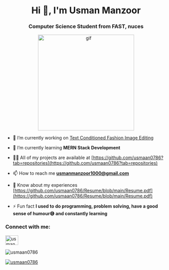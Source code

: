 <h1 align="center">Hi 👋, I'm Usman Manzoor</h1>
<h3 align="center">Computer Science Student from FAST, nuces</h3>

<p align = "center"> <img src = "https://camo.githubusercontent.com/cae12fddd9d6982901d82580bdf321d81fb299141098ca1c2d4891870827bf17/68747470733a2f2f6d69726f2e6d656469756d2e636f6d2f6d61782f313336302f302a37513379765349765f7430696f4a2d5a2e676966" alt = "gif" width = "300px"></p>

- 🔭 I’m currently working on [Text Conditioned Fashion Image Editing](https://github.com/usmaan0786/Text-Conditioned-Fashion-Image-Editing)

- 🌱 I’m currently learning **MERN Stack Development**

- 👨‍💻 All of my projects are available at [https://github.com/usmaan0786?tab=repositories](https://github.com/usmaan0786?tab=repositories)

- 📫 How to reach me **usmanmanzoor1000@gmail.com**

- 📄 Know about my experiences [https://github.com/usmaan0786/Resume/blob/main/Resume.pdf](https://github.com/usmaan0786/Resume/blob/main/Resume.pdf)

- ⚡ Fun fact **I used to do programming, problem solving, have a good sense of humour😅 and constantly learning**

<h3 align="left">Connect with me:</h3>
<p align="left">
<a href="https://linkedin.com/in/usman manzoor" target="blank"><img align="center" src="https://raw.githubusercontent.com/rahuldkjain/github-profile-readme-generator/master/src/images/icons/Social/linked-in-alt.svg" alt="usman manzoor" height="30" width="40" /></a>
</p>

<p><img align="center" src="https://github-readme-stats.vercel.app/api/top-langs?username=usmaan0786&show_icons=true&locale=en&layout=compact" alt="usmaan0786" /></p>

<p align="left"> <a href="https://github.com/ryo-ma/github-profile-trophy"><img src="https://github-profile-trophy.vercel.app/?username=usmaan0786" alt="usmaan0786" /></a> </p>
